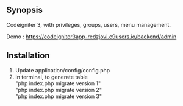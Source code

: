 ## Synopsis

Codeigniter 3, with privileges, groups, users, menu management.

Demo : <a href="https://codeigniter3app-redzjovi.c9users.io/backend/admin">https://codeigniter3app-redzjovi.c9users.io/backend/admin</a>

## Installation

1. Update application/config/config.php
2. In terminal, to generate table<br />
"php index.php migrate version 1"<br />
"php index.php migrate version 2"<br />
"php index.php migrate version 3"